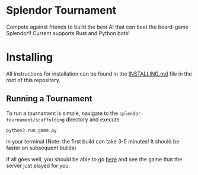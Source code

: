 # Splendor Tournament
Compete against friends to build the best AI that can beat the board-game Splendor!! Current supports Rust and Python bots!


# Installing 

All instructions for installation can be found in the [INSTALLING.md](./INSTALLING.md) file
in the root of this repository.

## Running a Tournament 

To run a tournament is simple, navigate to the `splendor-tournament/scaffolding` directory and execute 

```
python3 run_game.py
```

in your terminal
(Note: the first build can take 3-5 minutes! It should be faster on subsequent builds) 

If all goes well, you should be able to go [here](http://localhost:3030/splendor/splendor_4pl.html) and see the game that the server just played for you.
